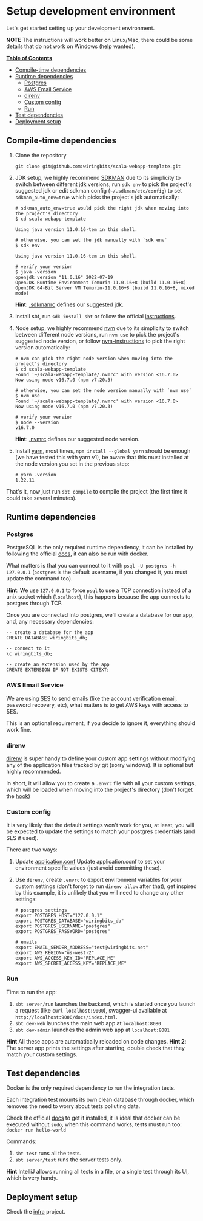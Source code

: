 # Setup development environment

Let's get started setting up your development environment.

**NOTE** The instructions will work better on Linux/Mac, there could be some details that do not work on Windows (help wanted).


**[Table of Contents](http://tableofcontent.eu)**

- [Compile-time dependencies](compile-time-dependencies)
- [Runtime dependencies](#runtime-dependencies)
   - [Postgres](#postgres)
   - [AWS Email Service](#aws-email-service)
   - [direnv](#direnv)
   - [Custom config](#custom-config)
   - [Run](#run)
- [Test dependencies](#test-dependencies)
- [Deployment setup](#deployment-setup)

## Compile-time dependencies

1. Clone the repository

    ```shell
    git clone git@github.com:wiringbits/scala-webapp-template.git
    ```

2. JDK setup, we highly recommend [SDKMAN](https://sdkman.io/) due to its simplicity to switch between different jdk versions, run `sdk env` to pick the project's suggested jdk or edit sdkman config (`~/.sdkman/etc/config`) to set `sdkman_auto_env=true` which picks the project's jdk automatically:

   ```shell
   # sdkman_auto_env=true would pick the right jdk when moving into the project's directory
   $ cd scala-webapp-template
   
   Using java version 11.0.16-tem in this shell.
   
   # otherwise, you can set the jdk manually with `sdk env`
   $ sdk env
   
   Using java version 11.0.16-tem in this shell.
   
   # verify your version
   $ java -version
   openjdk version "11.0.16" 2022-07-19
   OpenJDK Runtime Environment Temurin-11.0.16+8 (build 11.0.16+8)
   OpenJDK 64-Bit Server VM Temurin-11.0.16+8 (build 11.0.16+8, mixed mode)
   ```

   **Hint**: [.sdkmanrc](../.sdkmanrc) defines our suggested jdk.

3. Install sbt, run `sdk install sbt` or follow the official [instructions](https://www.scala-sbt.org/download.html).

4. Node setup, we highly recommend [nvm](https://github.com/nvm-sh/nvm) due to its simplicity to switch between different node versions, run `nvm use` to pick the project's suggested node version, or follow [nvm-instructions](https://github.com/nvm-sh/nvm#automatically-call-nvm-use) to pick the right version automatically:

   ```shell
   # nvm can pick the right node version when moving into the project's directory
   $ cd scala-webapp-template
   Found '~/scala-webapp-template/.nvmrc' with version <16.7.0>
   Now using node v16.7.0 (npm v7.20.3)
   
   # otherwise, you can set the node version manually with `nvm use`
   $ nvm use
   Found '~/scala-webapp-template/.nvmrc' with version <16.7.0>
   Now using node v16.7.0 (npm v7.20.3)
   
   # verify your version
   $ node --version
   v16.7.0
   ```

   **Hint**: [.nvmrc](../.nvmrc) defines our suggested node version.

5. Install [yarn](https://classic.yarnpkg.com/en/docs/install), most times, `npm install --global yarn` should be enough (we have tested this with yarn v1), be aware that this must installed at the node version you set in the previous step:

   ```shell
   # yarn -version
   1.22.11
   ```

That's it, now just run `sbt compile` to compile the project (the first time it could take several minutes).


## Runtime dependencies

### Postgres
PostgreSQL is the only required runtime dependency, it can be installed by following the official [docs](https://www.postgresql.org/download/), it can also be run with docker.

What matters is that you can connect to it with `psql -U postgres -h 127.0.0.1` (`postgres` is the default username, if you changed it, you must update the command too).

**Hint**: We use `127.0.0.1` to force `psql` to use a TCP connection instead of a unix socket which (`localhost`), this happens because the app connects to postgres through TCP.

Once you are connected into postgres, we'll create a database for our app, and, any necessary dependencies:

```postgres-sql
-- create a database for the app
CREATE DATABASE wiringbits_db;

-- connect to it
\c wiringbits_db;

-- create an extension used by the app
CREATE EXTENSION IF NOT EXISTS CITEXT;
```

### AWS Email Service
We are using [SES](https://aws.amazon.com/ses/) to send emails (like the account verification email, password recovery, etc), what matters is to get AWS keys with access to SES.

This is an optional requirement, if you decide to ignore it, everything should work fine.

### direnv
[direnv](https://direnv.net/) is super handy to define your custom app settings without modifying any of the application files tracked by git (sorry windows). It is optional but highly recommended.

In short, it will allow you to create a `.envrc` file with all your custom settings, which will be loaded when moving into the project's directory (don't forget the [hook](https://direnv.net/docs/hook.html))

### Custom config
It is very likely that the default settings won't work for you, at least, you will be expected to update the settings to match your postgres credentials (and SES if used).

There are two ways:

1. Update [application.conf](../server/src/main/resources/application.conf)
Update application.conf to set your environment specific values (just avoid committing these).
2. Use `direnv`, create `.envrc` to export environment variables for your custom settings (don't forget to run `direnv allow` after that), get inspired by this example, it is unlikely that you will need to change any other settings:

   ```shell
   # postgres settings
   export POSTGRES_HOST="127.0.0.1"
   export POSTGRES_DATABASE="wiringbits_db"
   export POSTGRES_USERNAME="postgres"
   export POSTGRES_PASSWORD="postgres"
   
   # emails
   export EMAIL_SENDER_ADDRESS="test@wiringbits.net"
   export AWS_REGION="us-west-2"
   export AWS_ACCESS_KEY_ID="REPLACE_ME"
   export AWS_SECRET_ACCESS_KEY="REPLACE_ME"
   ```

### Run

Time to run the app:

1. `sbt server/run` launches the backend, which is started once you launch a request (like `curl localhost:9000`), swagger-ui available at `http://localhost:9000/docs/index.html`.
2. `sbt dev-web` launches the main web app at `localhost:8080` 
3. `sbt dev-admin` launches the admin web app at `localhost:8081`

**Hint** All these apps are automatically reloaded on code changes.
**Hint 2**: The server app prints the settings after starting, double check that they match your custom settings.


## Test dependencies

Docker is the only required dependency to run the integration tests.

Each integration test mounts its own clean database through docker, which removes the need to worry about tests polluting data.

Check the official [docs](https://docs.docker.com/engine/install/) to get it installed, it is ideal that docker can be executed without `sudo`, when this command works, tests must run too: `docker run hello-world`

Commands:
1. `sbt test` runs all the tests.
2. `sbt server/test` runs the server tests only.

**Hint** IntelliJ allows running all tests in a file, or a single test through its UI, which is very handy.


## Deployment setup

Check the [infra](./infra/README.md) project.


